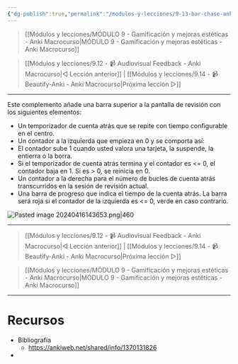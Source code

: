 ```yaml
---
{"dg-publish":true,"permalink":"/modulos-y-lecciones/9-13-bar-chase-anki-macrocurso/","noteIcon":"","updated":"2024-05-15T22:20:33.351+02:00"}
---
```



> [[Módulos y lecciones/MÓDULO 9 - Gamificación y mejoras estéticas - Anki Macrocurso\|MÓDULO 9 - Gamificación y mejoras estéticas - Anki Macrocurso]]

> [[Módulos y lecciones/9.12 - 📹 Audiovisual Feedback - Anki Macrocurso\|◁ Lección anterior]] | [[Módulos y lecciones/9.14 - 📹 Beautify-Anki - Anki Macrocurso\|Próxima lección ▷]]

---

Este complemento añade una barra superior a la pantalla de revisión con los siguientes elementos:

- Un temporizador de cuenta atrás que se repite con tiempo configurable en el centro.
- Un contador a la izquierda que empieza en 0 y se comporta así:
- El contador sube 1 cuando usted valora una tarjeta, la suspende, la entierra o la borra.
- Si el temporizador de cuenta atrás termina y el contador es <= 0, el contador baja en 1. Si es > 0, se reinicia en 0.
- Un contador a la derecha para el número de bucles de cuenta atrás transcurridos en la sesión de revisión actual.
- Una barra de progreso que indica el tiempo de la cuenta atrás. La barra será roja si el contador de la izquierda es <= 0, verde en caso contrario.

![Pasted image 20240416143653.png|460](/img/user/ANEXOS/Pasted%20image%2020240416143653.png)

---

> [[Módulos y lecciones/9.12 - 📹 Audiovisual Feedback - Anki Macrocurso\|◁ Lección anterior]] | [[Módulos y lecciones/9.14 - 📹 Beautify-Anki - Anki Macrocurso\|Próxima lección ▷]]

> [[Módulos y lecciones/MÓDULO 9 - Gamificación y mejoras estéticas - Anki Macrocurso\|MÓDULO 9 - Gamificación y mejoras estéticas - Anki Macrocurso]]

---

# Recursos
- Bibliografía
	- https://ankiweb.net/shared/info/1370131826
- 